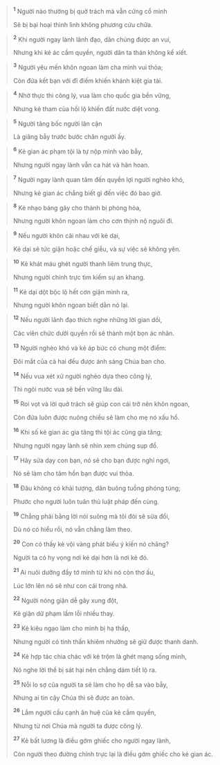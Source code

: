 
> <sup><b>1</b></sup> Người nào thường bị quở trách mà vẫn cứng cổ mình
> 
> Sẽ bị bại hoại thình lình không phương cứu chữa.
>


> <sup><b>2</b></sup> Khi người ngay lành lãnh đạo, dân chúng được an vui,
> 
> Nhưng khi kẻ ác cầm quyền, người dân ta thán không kể xiết.
>


> <sup><b>3</b></sup> Người yêu mến khôn ngoan làm cha mình vui thỏa;
> 
> Còn đứa kết bạn với đĩ điếm khiến khánh kiệt gia tài.
>


> <sup><b>4</b></sup> Nhờ thực thi công lý, vua làm cho quốc gia bền vững,
> 
> Nhưng kẻ tham của hối lộ khiến đất nước diệt vong.
>


> <sup><b>5</b></sup> Người tâng bốc người lân cận
> 
> Là giăng bẫy trước bước chân người ấy.
>


> <sup><b>6</b></sup> Kẻ gian ác phạm tội là tự nộp mình vào bẫy,
> 
> Nhưng người ngay lành vẫn ca hát và hân hoan.
>


> <sup><b>7</b></sup> Người ngay lành quan tâm đến quyền lợi người nghèo khó,
> 
> Nhưng kẻ gian ác chẳng biết gì đến việc đó bao giờ.
>


> <sup><b>8</b></sup> Kẻ nhạo báng gây cho thành bị phóng hỏa,
> 
> Nhưng người khôn ngoan làm cho cơn thịnh nộ nguôi đi.
>


> <sup><b>9</b></sup> Nếu người khôn cãi nhau với kẻ dại,
> 
> Kẻ dại sẽ tức giận hoặc chế giễu, và sự việc sẽ không yên.
>


> <sup><b>10</b></sup> Kẻ khát máu ghét người thanh liêm trung thực,
> 
> Nhưng người chính trực tìm kiếm sự an khang.
>


> <sup><b>11</b></sup> Kẻ dại dột bộc lộ hết cơn giận mình ra,
> 
> Nhưng người khôn ngoan biết dằn nó lại.
>


> <sup><b>12</b></sup> Nếu người lãnh đạo thích nghe những lời gian dối,
> 
> Các viên chức dưới quyền rồi sẽ thành một bọn ác nhân.
> 
> <sup><b>13</b></sup> Người nghèo khó và kẻ áp bức có chung một điểm:
> 
> Ðôi mắt của cả hai đều được ánh sáng Chúa ban cho.
> 
> <sup><b>14</b></sup> Nếu vua xét xử người nghèo dựa theo công lý,
> 
> Thì ngôi nước vua sẽ bền vững lâu dài.
> 
> <sup><b>15</b></sup> Roi vọt và lời quở trách sẽ giúp con cái trở nên khôn ngoan,
> 
> Còn đứa luôn được nuông chiều sẽ làm cho mẹ nó xấu hổ.
> 
> <sup><b>16</b></sup> Khi số kẻ gian ác gia tăng thì tội ác cũng gia tăng;
> 
> Nhưng người ngay lành sẽ nhìn xem chúng sụp đổ.
>


> <sup><b>17</b></sup> Hãy sửa dạy con bạn, nó sẽ cho bạn được nghỉ ngơi,
> 
> Nó sẽ làm cho tâm hồn bạn được vui thỏa.
>


> <sup><b>18</b></sup> Ðâu không có khải tượng, dân buông tuồng phóng túng;
> 
> Phước cho người luôn tuân thủ luật pháp đến cùng.
>


> <sup><b>19</b></sup> Chẳng phải bằng lời nói suông mà tôi đòi sẽ sửa đổi,
> 
> Dù nó có hiểu rồi, nó vẫn chẳng làm theo.
> 
> <sup><b>20</b></sup> Con có thấy kẻ vội vàng phát biểu ý kiến nó chăng?
> 
> Người ta có hy vọng nơi kẻ dại hơn là nơi kẻ đó.
> 
> <sup><b>21</b></sup> Ai nuôi dưỡng đầy tớ mình từ khi nó còn thơ ấu,
> 
> Lúc lớn lên nó sẽ như con cái trong nhà.
> 
> <sup><b>22</b></sup> Người nóng giận dễ gây xung đột,
> 
> Kẻ giận dữ phạm lầm lỗi nhiều thay.
> 
> <sup><b>23</b></sup> Kẻ kiêu ngạo làm cho mình bị hạ thấp,
> 
> Nhưng người có tinh thần khiêm nhường sẽ giữ được thanh danh.
> 
> <sup><b>24</b></sup> Kẻ hợp tác chia chác với kẻ trộm là ghét mạng sống mình,
> 
> Nó nghe lời thề bị sát hại nên chẳng dám tiết lộ ra.
> 
> <sup><b>25</b></sup> Nỗi lo sợ của người ta sẽ làm cho họ dễ sa vào bẫy,
> 
> Nhưng ai tin cậy Chúa thì sẽ được an toàn.
> 
> <sup><b>26</b></sup> Lắm người cầu cạnh ân huệ của kẻ cầm quyền,
> 
> Nhưng từ nơi Chúa mà người ta được công lý.
> 
> <sup><b>27</b></sup> Kẻ bất lương là điều gớm ghiếc cho người ngay lành,
> 
> Còn người theo đường chính trực lại là điều gớm ghiếc cho kẻ gian ác.
>

